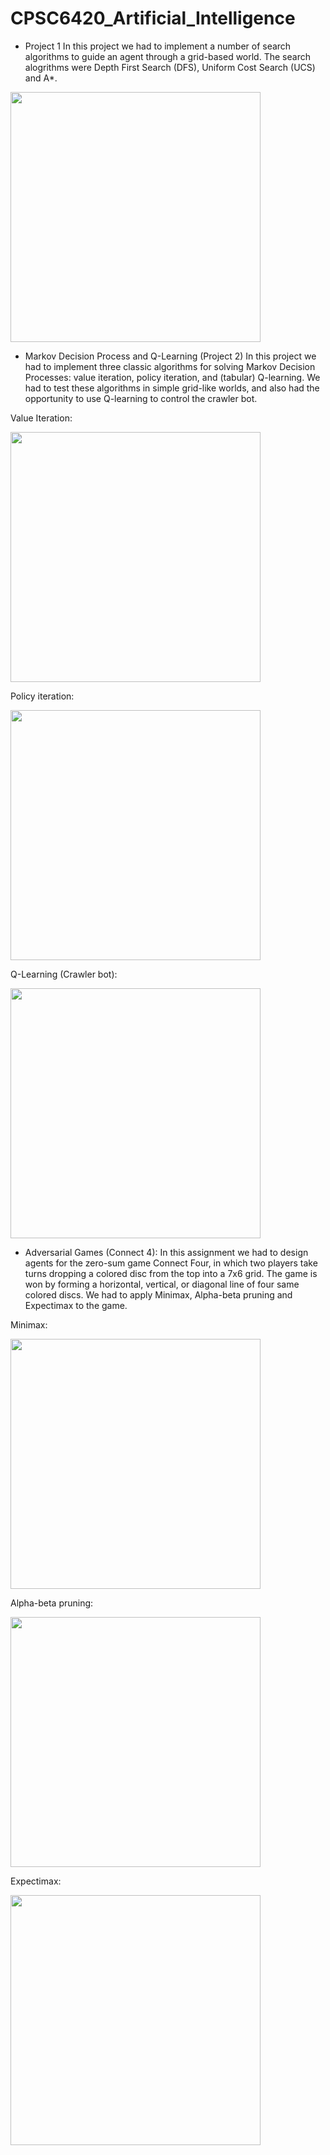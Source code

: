 # CPSC6420_Artificial_Intelligence

* Project 1
In this project we had to implement a number of search algorithms to guide an agent through a grid-based world. The search alogrithms were Depth First Search (DFS),
Uniform Cost Search (UCS) and A*.

<img src="https://user-images.githubusercontent.com/56795228/93152777-98c50a00-f6cd-11ea-8e17-17044f76e31a.png" width="400">

* Markov Decision Process and Q-Learning (Project 2)
In this project we had to implement three classic algorithms for solving Markov Decision Processes: value iteration, policy iteration, and (tabular) Q-learning. We had to test these algorithms in simple grid-like worlds, and also had the opportunity to use Q-learning to control the crawler bot.

Value Iteration:

<img src="https://user-images.githubusercontent.com/56795228/96210378-cfe24180-0f3f-11eb-9582-a78e550cdf34.gif" width="400">

Policy iteration:

<img src="https://user-images.githubusercontent.com/56795228/96210381-d1ac0500-0f3f-11eb-8563-69b1d101cc3f.gif" width="400">

Q-Learning (Crawler bot):

<img src="https://user-images.githubusercontent.com/56795228/96211049-4b90be00-0f41-11eb-9a48-d7235d371e84.gif" width="400">

* Adversarial Games (Connect 4):
In this assignment we had to design agents for the zero-sum game Connect Four, in which two players take turns dropping a colored disc from the top into a 7x6 grid. The game is won by forming a horizontal, vertical, or diagonal line of four same colored discs. We had to apply Minimax, Alpha-beta pruning and Expectimax to the game.

Minimax:

<img src="https://user-images.githubusercontent.com/56795228/96211056-4f244500-0f41-11eb-9026-d96f5560005c.gif" width="400">

Alpha-beta pruning:

<img src="https://user-images.githubusercontent.com/56795228/96211057-50ee0880-0f41-11eb-9d22-a9ae38e73517.gif" width="400">

Expectimax:

<img src="https://user-images.githubusercontent.com/56795228/96211058-521f3580-0f41-11eb-8fdd-718a922b292c.gif" width="400">




